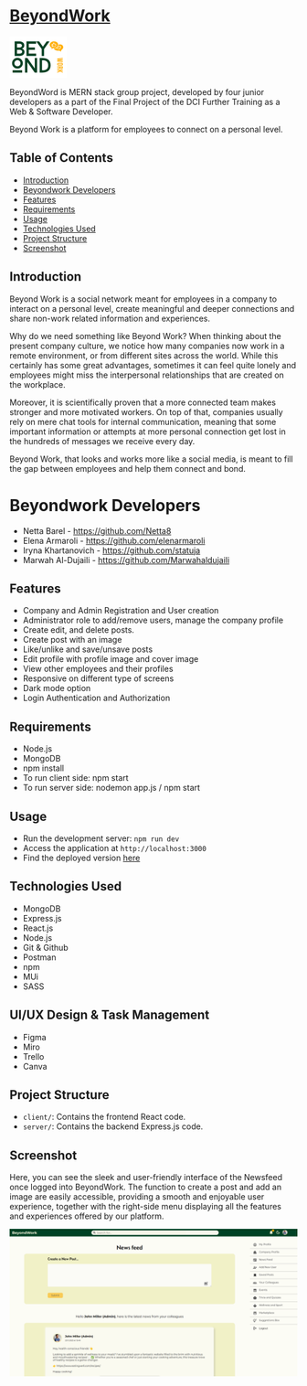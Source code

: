 # [BeyondWork](https://beyondworkclient.onrender.com/)
![logo](./client/src/images/Logo_green-small.png)

BeyondWord is MERN stack group project, developed by four junior developers as a part of the Final Project of the DCI Further Training as a Web & Software Developer. 

Beyond Work is a platform for employees to connect on a personal level.

## Table of Contents

- [Introduction](#introduction)
- [Beyondwork Developers](#beyondwork-developers)
- [Features](#features)
- [Requirements](#requirements)
- [Usage](#usage)
- [Technologies Used](#technologies-used)
- [Project Structure](#project-structure)
- [Screenshot](#screenshot)


## Introduction

Beyond Work is a social network meant for employees in a company to interact on a personal level, create meaningful and deeper connections and share non-work related information and experiences.

Why do we need something like Beyond Work?
When thinking about the present company culture, we notice how many companies now work in a remote environment, or from different sites across the world. While this certainly has some great advantages, sometimes it can feel quite lonely and employees might miss the interpersonal relationships that are created on the workplace.

Moreover, it is scientifically proven that a more connected team makes stronger and more motivated workers.
On top of that, companies usually rely on mere chat tools for internal communication, meaning that some important information or attempts at more personal connection get lost in the hundreds of messages we receive every day.

Beyond Work, that looks and works more like a social media, is meant to fill the gap between employees and help them connect and bond.

# Beyondwork Developers
- Netta Barel - https://github.com/Netta8
- Elena Armaroli - https://github.com/elenarmaroli
- Iryna Khartanovich - https://github.com/statuja
- Marwah Al-Dujaili - https://github.com/Marwahaldujaili

## Features

- Company and Admin Registration and User creation
- Administrator role to add/remove users, manage the company profile
- Create edit, and delete posts.
- Create post with an image
- Like/unlike and save/unsave posts
- Edit profile with profile image and cover image
- View other employees and their profiles
- Responsive on different type of screens 
- Dark mode option
- Login Authentication and Authorization 


## Requirements

- Node.js
- MongoDB
- npm install
- To run client side: npm start
- To run server side: nodemon app.js / npm start

## Usage

- Run the development server: `npm run dev`
- Access the application at `http://localhost:3000`
- Find the deployed version [here](https://beyondworkclient.onrender.com/)

## Technologies Used

- MongoDB
- Express.js
- React.js
- Node.js
- Git & Github
- Postman
- npm 
- MUi
- SASS

## UI/UX Design & Task Management

- Figma
- Miro
- Trello
- Canva

## Project Structure

- `client/`: Contains the frontend React code.
- `server/`: Contains the backend Express.js code.

## Screenshot
Here, you can see the sleek and user-friendly interface of the Newsfeed once logged into BeyondWork. The function to create a post and add an image are easily accessible, providing a smooth and enjoyable user experience, together with the right-side menu displaying all the features and experiences offered by our platform. 

![Screenshot](./server/public/snapshot.png)




